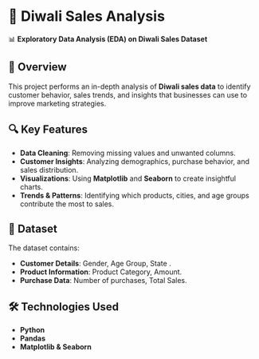 # 🎇 Diwali Sales Analysis

📊 **Exploratory Data Analysis (EDA) on Diwali Sales Dataset**

## 📌 Overview
This project performs an in-depth analysis of **Diwali sales data** to identify customer behavior, sales trends, and insights that businesses can use to improve marketing strategies.

## 🔍 Key Features
- **Data Cleaning**: Removing missing values and unwanted columns.
- **Customer Insights**: Analyzing demographics, purchase behavior, and sales distribution.
- **Visualizations**: Using **Matplotlib** and **Seaborn** to create insightful charts.
- **Trends & Patterns**: Identifying which products, cities, and age groups contribute the most to sales.

## 📂 Dataset
The dataset contains:
- **Customer Details**: Gender, Age Group, State .
- **Product Information**: Product Category, Amount.
- **Purchase Data**: Number of purchases, Total Sales.

## 🛠️ Technologies Used
- **Python** 
- **Pandas** 
- **Matplotlib & Seaborn** 

